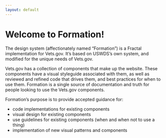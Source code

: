 ```yaml
---
layout: default
---
```


# Welcome to Formation!

The design system (affectionately named “Formation”) is a Fractal implementation for Vets.gov. It’s based on USWDS’s own system, and modified for the unique needs of Vets.gov.

Vets.gov has a collection of components that make up the website. These components have a visual styleguide associated with them, as well as reviewed and refined code that drives them, and best practices for when to use them. Formation is a single source of documentation and truth for people looking to use the Vets.gov components.

Formation’s purpose is to provide accepted guidance for:

- code implementations for existing components
- visual design for existing components
- use guidelines for existing components (when and when not to use a thing)
- implementation of new visual patterns and components
